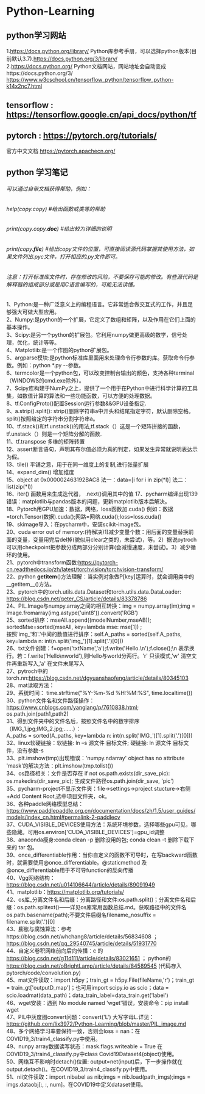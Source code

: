 # Python-Learning
## python学习网站  
1.https://docs.python.org/library/  Python库参考手册，可以选择python版本(目前默认3.7).https://docs.python.org/3/library/  
2.https://docs.python.org/  Python文档网站，网站地址会自动变成https://docs.python.org/3/  
https://www.w3cschool.cn/tensorflow_python/tensorflow_python-k14x2nc7.html  
## tensorflow : https://tensorflow.google.cn/api_docs/python/tf
## pytorch : https://pytorch.org/tutorials/
官方中文文档 https://pytorch.apachecn.org/  

## python 学习笔记  
###### 可以通过自带文档获得帮助，例如：   
###### help(copy.copy)  #给出函数或类等的帮助   
###### print(copy.copy.__doc__)  #给出较为详细的说明   
###### print(copy.__file__)  #给出copy文件的位置，可直接阅读源代码掌握其使用方法，如果文件列出.pyc文件，打开相应的.py文件即可。  
###### 注意：打开标准库文件时，存在修改的风险，不要保存可能的修改。有些源代码是解释器的组成部分或是用C语言编写的，可能无法读懂。
1、Python:是一种广泛意义上的编程语言。它非常适合做交互式的工作，并且足够强大可做大型应用。  
2、Numpy:是python的一个扩展，它定义了数组和矩阵，以及作用在它们上面的基本操作。  
3、Scipy:是另一个python的扩展包。它利用numpy做更高级的数学，信号处理，优化，统计等等。  
4、Matplotlib:是一个作图的python扩展包。  
5、argparse模块:是python标准库里面用来处理命令行参数的库。获取命令行参数。例如：python *.py --参数。  
6、termcolor是一个python包，可以改变控制台输出的颜色，支持各种terminal（WINDOWS的cmd.exe除外）。  
7、Scipy库构建于NumPy之上，提供了一个用于在Python中进行科学计算的工具集，如数值计算的算法和一些功能函数，可以方便的处理数据。  
8、tf.ConfigProto()配置Session运行参数&&GPU设备指定.  
9、a.strip().split(): strip()删除字符串a中开头和结尾指定字符，默认删除空格。split()按照给定的字符串分割字符串a。  
10、tf.stack()和tf.unstack()的用法,tf.stack（）这是一个矩阵拼接的函数，tf.unstack（）则是一个矩阵分解的函数.  
11、tf.transpose 多维的矩阵转置  
12、assert断言语句，声明其布尔值必须为真的判定，如果发生异常就说明表达示为假。  
13、tile() 平铺之意，用于在同一维度上的复制,进行张量扩展  
14、expand_dim() 增加维度  
15、object at 0x000002463192BAC8  法一：data=[i for i in zip(*I)]   法二：list(zip(*I))  
16、iter() 函数用来生成迭代器， .next()调用其中的值
17、pycharm编译出现139错误：matplotlib与pandas版本的问题，更新matplotlib版本后解决。  
18、Pytorch用GPU加速：数据，网络，loss函数加.cuda() 例如：数据=torch.Tensor(数据).cuda();网路=网络.cuda();loss=loss.cuda()  
19、skimage导入：在pycharm中，安装scikit-image包。  
20、cuda error out of memory:(待解决)1)减少变量个数：用后面的变量替换前面的变量，变量用完后del掉(貌似用clear之类的，未尝试)，等。2）据说pytroch可以用checkpoint把参数分成两部分分别计算(会减慢速度，未尝试)。3）减少循环的使用。  
21、pytorch中transform函数:https://pytorch-cn.readthedocs.io/zh/latest/torchvision/torchvision-transform/  
22、python __getitem__()方法理解：当实例对象做P[key]运算时，就会调用类中的__getitem__()方法。   
23、pytorch中的torch.utils.data.Dataset和torch.utils.data.DataLoader: https://blog.csdn.net/geter_CS/article/details/83378786  
24、PIL.Image与numpy.array之间的相互转换：img = numpy.array(im);img = Image.fromarray(img.astype('uint8')).convert('RGB')    
25、sorted排序：mseAll.append((modelNumber,mseAB));  sortedMse=sorted(mseAll, key=lambda mse: mse[1])  ;  
按照'img_'和'.'中间的数值进行排序：self.A_paths = sorted(self.A_paths, key=lambda n: int(n.split('img_')[1].split('.')[0]))   
26、txt文件创建：f=open('txtName','a');f.write('Hello.\n');f.close();\n 表示换行。若：f.write('Hello\nworld'),则Hello与world分两行。'r' 只读模式,'w' 清空文件再重新写入,'a' 在文件末尾写入           
27、pytroch中的torch.nn:https://blog.csdn.net/dgyuanshaofeng/article/details/80345103  
28、mat读取方法：  
29、系统时间： time.strftime("%Y-%m-%d %H:%M:%S", time.localtime())   
30、python文件名和文件路径操作：https://www.cnblogs.com/yanglang/p/7610838.html; os.path.join(path1,path2)  
31、得到文件夹中的文件名后，按照文件名中的数字排序（IMG_1.jpg;IMG_2.jpg;……）：  
A_paths = sorted(A_paths, key=lambda n: int(n.split('IMG_')[1].split('.')[0]))    
32、linux软硬链接：软链接: ln –s 源文件 目标文件; 硬链接: ln 源文件 目标文件，没有参数-s  
33、plt.imshow(tmp)出现错误：'numpy.ndarray' object has no attribute 'mask'的解决方法：plt.imshow(tmp.tolist())  
34、os路径相关：文件是否存在 if not os.path.exists(dir_save_pic): os.makedirs(dir_save_pic); 生成文件路径os.path.join(dir_save, 'pic')   
35、pycharm-project不显示文件夹：file->settings->project stucture->右侧+Add Content Root,选中项目文件夹，ok。  
36、各种paddle网络模型总结：https://www.paddlepaddle.org.cn/documentation/docs/zh/1.5/user_guides/models/index_cn.html#permalink-2-paddlecv  
37、CUDA_VISIBLE_DEVICES使用方法：系统环境参数，选择哪些gpu可见，哪些隐藏。可用os.environ['CUDA_VISIBLE_DEVICES']=gpu_id调整  
38、anaconda瘦身:conda clean -p 删除没用的包; conda clean -t 删除下载下来的 tar 包。   
39、once_differentiable作用：当你自定义的函数不可导时，在写backward函数时，就需要使用@once_differentiable。@staticmethod 及@once_differentiable用于不可导function的反向传播    
40、Vgg网络结构：https://blog.csdn.net/u014106644/article/details/89091949    
41、matplotlib：https://matplotlib.org/tutorials/  
42、os库_分离文件名和后缀：分离路径和文件:os.path.split()；分离文件名和后缀：os.path.splitext()——详见os库常用函数总结.md。获取路径中的文件名os.path.basename(path);不要文件后缀名filename_nosuffix = filename.split('.')[0]  
43、膨胀与腐蚀算法：参考https://blog.csdn.net/whchang8/article/details/56834608 ； https://blog.csdn.net/qq_29540745/article/details/51931770    
44、自定义卷积网络前向后向传播：c 的 https://blog.csdn.net/g11d111/article/details/83021651 ； python的 https://blog.csdn.net/oBrightLamp/article/details/84589545 (代码存入pytorch/code/convolution.py)  
45、mat文件读取：import h5py；train_gt = h5py.File(fileName,'r')；train_gt = train_gt['outputD_map']；也可用import scipy.io as scio；data = scio.loadmat(data_path)；data_train_label=data_train.get('label')  
46、wget安装：遇到 No module named 'wget'错误，安装命令：pip install wget  
47、PIL中灰度图convert问题：convert('L') 大写字母L.详见： https://github.com/lix3972/Python-Learning/blob/master/PIL_image.md   
48、多个网络学习率要保持一致，否则会loss = nan：在COVID19_3/train4_classify.py中使用。   
49、nunpy array数据读写状态：mask.flags.writeable = True 在COVID19_3/train4_classify.py中class Covid19Dataset4(object)使用。  
50、网络互不影响时detach()位置: output=net(input)后，下一步操作就在output.detach()。在COVID19_3/train4_classify.py中使用。   
51、nii文件读取：import nibabel as nib;imgs = nib.load(path_imgs);imgs = imgs.dataobj[:, :, num]。在COVID19中定义dataset使用。   
